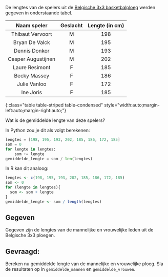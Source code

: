 De lengtes van de spelers uit de <a href="https://www.basketballbelgium.be/nl/teams/3x3/" target="_blank">Belgische 3x3 basketbalploeg</a> werden gegeven in onderstaande tabel.

| Naam speler | Geslacht | Lengte (in cm) |
|:---------------------:|:--:|:---:|
| Thibaut Vervoort      | M  | 198 |
| Bryan De Valck        | M  | 195 |
| Dennis Donkor         | M  | 193 |
| Casper Augustijnen    | M  | 202 |
| Laure Resimont        | F  | 185 |
| Becky Massey          | F  | 186 |
| Julie Vanloo          | F  | 172 |
| Ine Joris             | F  | 185 |
{:class="table table-striped table-condensed" style="width:auto;margin-left:auto;margin-right:auto;"}

Wat is de gemiddelde lengte van deze spelers?

In Python zou je dit als volgt berekenen:

```python
lengtes = [198, 195, 193, 202, 185, 186, 172, 185]
som = 0
for lengte in lengtes:
    som += lengte
gemiddelde_lengte = som / len(lengtes)
```

In R kan dit analoog:

```R
lengtes <- c(198, 195, 193, 202, 185, 186, 172, 185)
som <- 0
for (lengte in lengtes){
  som <- som + lengte
}
gemiddelde_lengte <- som / length(lengtes)
```

## Gegeven
Gegeven zijn de lengtes van de mannelijke en vrouwelijke leden uit de Belgische 3x3 ploegen.

## Gevraagd:
Bereken nu gemiddelde lengte van de mannelijke en vrouwelijke ploeg. Sla de resultaten op in `gemiddelde_mannen` en `gemiddelde_vrouwen`.

